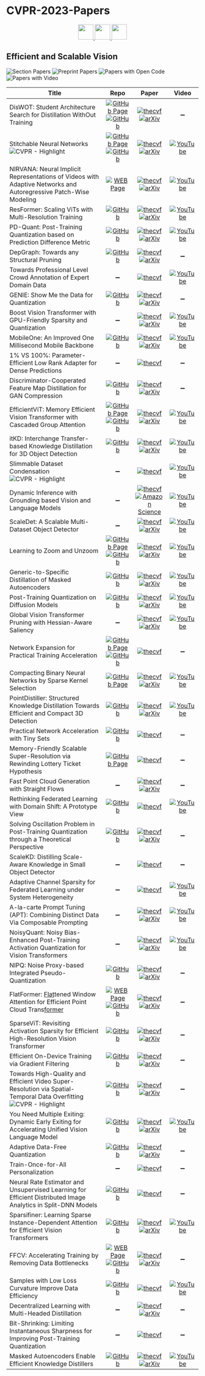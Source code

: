 # CVPR-2023-Papers

<div align="center">
 <a href="https://github.com/DmitryRyumin/CVPR-2023-Papers/blob/main/sections/adversarial-attack-and-defense.md">
  <img src="https://cdn.jsdelivr.net/gh/DmitryRyumin/NewEraAI-Papers@main/images/left.svg" width="40" alt="" />
 </a>
 <a href="https://github.com/DmitryRyumin/CVPR-2023-Papers/">
  <img src="https://cdn.jsdelivr.net/gh/DmitryRyumin/NewEraAI-Papers@main/images/home.svg" width="40" alt="" />
 </a>
 <a href="https://github.com/DmitryRyumin/CVPR-2023-Papers/blob/main/sections/computational-imaging.md">
  <img src="https://cdn.jsdelivr.net/gh/DmitryRyumin/NewEraAI-Papers@main/images/right.svg" width="40" alt="" />
 </a>
</div>

## Efficient and Scalable Vision

![Section Papers](https://img.shields.io/badge/Section%20Papers-48-42BA16) ![Preprint Papers](https://img.shields.io/badge/Preprint%20Papers-35-b31b1b) ![Papers with Open Code](https://img.shields.io/badge/Papers%20with%20Open%20Code-30-1D7FBF) ![Papers with Video](https://img.shields.io/badge/Papers%20with%20Video-26-FF0000)

| **Title** | **Repo** | **Paper** | **Video** |
|-----------|:--------:|:---------:|:---------:|
| DisWOT: Student Architecture Search for Distillation WithOut Training | [![GitHub Page](https://img.shields.io/badge/GitHub-Page-159957.svg)](https://lilujunai.github.io/DisWOT-CVPR2023/) <br /> [![GitHub](https://img.shields.io/github/stars/lilujunai/DisWOT-CVPR2023)](https://github.com/lilujunai/DisWOT-CVPR2023) | [![thecvf](https://img.shields.io/badge/pdf-thecvf-7395C5.svg)](https://openaccess.thecvf.com/content/CVPR2023/papers/Dong_DisWOT_Student_Architecture_Search_for_Distillation_WithOut_Training_CVPR_2023_paper.pdf) <br /> [![arXiv](https://img.shields.io/badge/arXiv-2303.15678-b31b1b.svg)](http://arxiv.org/abs/2303.15678) | :heavy_minus_sign: |
| Stitchable Neural Networks <br /> ![CVPR - Highlight](https://img.shields.io/badge/CVPR-Highlight-FFFF00) | [![GitHub Page](https://img.shields.io/badge/GitHub-Page-159957.svg)](https://snnet.github.io/) <br /> [![GitHub](https://img.shields.io/github/stars/ziplab/SN-Net)](https://github.com/ziplab/SN-Net) | [![thecvf](https://img.shields.io/badge/pdf-thecvf-7395C5.svg)](https://openaccess.thecvf.com/content/CVPR2023/papers/Pan_Stitchable_Neural_Networks_CVPR_2023_paper.pdf) <br /> [![arXiv](https://img.shields.io/badge/arXiv-2302.06586-b31b1b.svg)](http://arxiv.org/abs/2302.06586) | [![YouTube](https://img.shields.io/badge/YouTube-%23FF0000.svg?style=for-the-badge&logo=YouTube&logoColor=white)](https://www.youtube.com/watch?v=SfpHVWWLREM) |
| NIRVANA: Neural Implicit Representations of Videos with Adaptive Networks and Autoregressive Patch-Wise Modeling | [![WEB Page](https://img.shields.io/badge/WEB-Page-159957.svg)](https://www.cs.umd.edu/~shishira/Nirvana/nirvana.html) | [![thecvf](https://img.shields.io/badge/pdf-thecvf-7395C5.svg)](https://openaccess.thecvf.com/content/CVPR2023/papers/Maiya_NIRVANA_Neural_Implicit_Representations_of_Videos_With_Adaptive_Networks_and_CVPR_2023_paper.pdf) <br /> [![arXiv](https://img.shields.io/badge/arXiv-2212.14593-b31b1b.svg)](http://arxiv.org/abs/2212.14593) | [![YouTube](https://img.shields.io/badge/YouTube-%23FF0000.svg?style=for-the-badge&logo=YouTube&logoColor=white)](https://www.youtube.com/watch?v=cJOt3p2WLj0) |
| ResFormer: Scaling ViTs with Multi-Resolution Training | [![GitHub](https://img.shields.io/github/stars/ruitian12/resformer)](https://github.com/ruitian12/resformer) | [![thecvf](https://img.shields.io/badge/pdf-thecvf-7395C5.svg)](https://openaccess.thecvf.com/content/CVPR2023/papers/Tian_ResFormer_Scaling_ViTs_With_Multi-Resolution_Training_CVPR_2023_paper.pdf) <br /> [![arXiv](https://img.shields.io/badge/arXiv-2212.00776-b31b1b.svg)](http://arxiv.org/abs/2212.00776) | [![YouTube](https://img.shields.io/badge/YouTube-%23FF0000.svg?style=for-the-badge&logo=YouTube&logoColor=white)](https://www.youtube.com/watch?v=tx5bSpeRcrE) |
| PD-Quant: Post-Training Quantization based on Prediction Difference Metric | [![GitHub](https://img.shields.io/github/stars/hustvl/PD-Quant)](https://github.com/hustvl/PD-Quant) | [![thecvf](https://img.shields.io/badge/pdf-thecvf-7395C5.svg)](https://openaccess.thecvf.com/content/CVPR2023/papers/Liu_PD-Quant_Post-Training_Quantization_Based_on_Prediction_Difference_Metric_CVPR_2023_paper.pdf) <br /> [![arXiv](https://img.shields.io/badge/arXiv-2212.07048-b31b1b.svg)](https://arxiv.org/abs/2212.07048) | [![YouTube](https://img.shields.io/badge/YouTube-%23FF0000.svg?style=for-the-badge&logo=YouTube&logoColor=white)](https://www.youtube.com/watch?v=5OEmjFcqNPo) |
| DepGraph: Towards any Structural Pruning | [![GitHub](https://img.shields.io/github/stars/VainF/Torch-Pruning)](https://github.com/VainF/Torch-Pruning) | [![thecvf](https://img.shields.io/badge/pdf-thecvf-7395C5.svg)](https://openaccess.thecvf.com/content/CVPR2023/papers/Fang_DepGraph_Towards_Any_Structural_Pruning_CVPR_2023_paper.pdf) <br /> [![arXiv](https://img.shields.io/badge/arXiv-2301.12900-b31b1b.svg)](http://arxiv.org/abs/2301.12900) | :heavy_minus_sign: |
| Towards Professional Level Crowd Annotation of Expert Domain Data | :heavy_minus_sign: | [![thecvf](https://img.shields.io/badge/pdf-thecvf-7395C5.svg)](https://openaccess.thecvf.com/content/CVPR2023/papers/Wang_Towards_Professional_Level_Crowd_Annotation_of_Expert_Domain_Data_CVPR_2023_paper.pdf) |[![YouTube](https://img.shields.io/badge/YouTube-%23FF0000.svg?style=for-the-badge&logo=YouTube&logoColor=white)](https://www.youtube.com/watch?v=jRQVuAytdwA) |
| GENIE: Show Me the Data for Quantization | [![GitHub](https://img.shields.io/github/stars/SamsungLabs/Genie)](https://github.com/SamsungLabs/Genie) | [![thecvf](https://img.shields.io/badge/pdf-thecvf-7395C5.svg)](https://openaccess.thecvf.com/content/CVPR2023/papers/Jeon_Genie_Show_Me_the_Data_for_Quantization_CVPR_2023_paper.pdf) <br /> [![arXiv](https://img.shields.io/badge/arXiv-2212.04780-b31b1b.svg)](http://arxiv.org/abs/2212.04780) | :heavy_minus_sign: |
| Boost Vision Transformer with GPU-Friendly Sparsity and Quantization | :heavy_minus_sign: | [![thecvf](https://img.shields.io/badge/pdf-thecvf-7395C5.svg)](https://openaccess.thecvf.com/content/CVPR2023/papers/Yu_Boost_Vision_Transformer_With_GPU-Friendly_Sparsity_and_Quantization_CVPR_2023_paper.pdf) <br /> [![arXiv](https://img.shields.io/badge/arXiv-2305.10727-b31b1b.svg)](http://arxiv.org/abs/2305.10727) | [![YouTube](https://img.shields.io/badge/YouTube-%23FF0000.svg?style=for-the-badge&logo=YouTube&logoColor=white)](https://www.youtube.com/watch?v=gilS4ELhi9M) |
| MobileOne: An Improved One Millisecond Mobile Backbone | [![GitHub](https://img.shields.io/github/stars/apple/ml-mobileone)](https://github.com/apple/ml-mobileone) | [![thecvf](https://img.shields.io/badge/pdf-thecvf-7395C5.svg)](https://openaccess.thecvf.com/content/CVPR2023/papers/Vasu_MobileOne_An_Improved_One_Millisecond_Mobile_Backbone_CVPR_2023_paper.pdf) <br /> [![arXiv](https://img.shields.io/badge/arXiv-2206.04040-b31b1b.svg)](http://arxiv.org/abs/2206.04040) | [![YouTube](https://img.shields.io/badge/YouTube-%23FF0000.svg?style=for-the-badge&logo=YouTube&logoColor=white)](https://www.youtube.com/watch?v=SDOUtpEvTgg) |
| 1% VS 100%: Parameter-Efficient Low Rank Adapter for Dense Predictions | :heavy_minus_sign: | [![thecvf](https://img.shields.io/badge/pdf-thecvf-7395C5.svg)](https://openaccess.thecvf.com/content/CVPR2023/papers/Yin_1_VS_100_Parameter-Efficient_Low_Rank_Adapter_for_Dense_Predictions_CVPR_2023_paper.pdf) | :heavy_minus_sign: |
| Discriminator-Cooperated Feature Map Distillation for GAN Compression | [![GitHub](https://img.shields.io/github/stars/poopit/DCD-official)](https://github.com/poopit/DCD-official) | [![thecvf](https://img.shields.io/badge/pdf-thecvf-7395C5.svg)](https://openaccess.thecvf.com/content/CVPR2023/papers/Hu_Discriminator-Cooperated_Feature_Map_Distillation_for_GAN_Compression_CVPR_2023_paper.pdf) <br /> [![arXiv](https://img.shields.io/badge/arXiv-2212.14169-b31b1b.svg)](http://arxiv.org/abs/2212.14169) | :heavy_minus_sign: |
| EfficientViT: Memory Efficient Vision Transformer with Cascaded Group Attention | [![GitHub Page](https://img.shields.io/badge/GitHub-Page-159957.svg)](https://github.com/microsoft/Cream/tree/main/EfficientViT) <br /> [![GitHub](https://img.shields.io/github/stars/microsoft/Cream)](https://github.com/microsoft/Cream) | [![thecvf](https://img.shields.io/badge/pdf-thecvf-7395C5.svg)](https://openaccess.thecvf.com/content/CVPR2023/papers/Liu_EfficientViT_Memory_Efficient_Vision_Transformer_With_Cascaded_Group_Attention_CVPR_2023_paper.pdf) <br /> [![arXiv](https://img.shields.io/badge/arXiv-2305.07027-b31b1b.svg)](http://arxiv.org/abs/2305.07027) | [![YouTube](https://img.shields.io/badge/YouTube-%23FF0000.svg?style=for-the-badge&logo=YouTube&logoColor=white)](https://www.youtube.com/watch?v=ZYATsJboyhM) |
| itKD: Interchange Transfer-based Knowledge Distillation for 3D Object Detection | [![GitHub](https://img.shields.io/github/stars/hyeon-jo/interchange-transfer-KD)](https://github.com/hyeon-jo/interchange-transfer-KD) | [![thecvf](https://img.shields.io/badge/pdf-thecvf-7395C5.svg)](https://openaccess.thecvf.com/content/CVPR2023/papers/Cho_itKD_Interchange_Transfer-Based_Knowledge_Distillation_for_3D_Object_Detection_CVPR_2023_paper.pdf) <br /> [![arXiv](https://img.shields.io/badge/arXiv-2205.15531-b31b1b.svg)](http://arxiv.org/abs/2205.15531) | [![YouTube](https://img.shields.io/badge/YouTube-%23FF0000.svg?style=for-the-badge&logo=YouTube&logoColor=white)](https://www.youtube.com/watch?v=a4oBLiJ62XI) |
| Slimmable Dataset Condensation <br /> ![CVPR - Highlight](https://img.shields.io/badge/CVPR-Highlight-FFFF00) | :heavy_minus_sign: | [![thecvf](https://img.shields.io/badge/pdf-thecvf-7395C5.svg)](https://openaccess.thecvf.com/content/CVPR2023/papers/Liu_Slimmable_Dataset_Condensation_CVPR_2023_paper.pdf) | [![YouTube](https://img.shields.io/badge/YouTube-%23FF0000.svg?style=for-the-badge&logo=YouTube&logoColor=white)](https://www.youtube.com/watch?v=zvcdG80p1-s) |
| Dynamic Inference with Grounding based Vision and Language Models | :heavy_minus_sign: | [![thecvf](https://img.shields.io/badge/pdf-thecvf-7395C5.svg)](https://openaccess.thecvf.com/content/CVPR2023/papers/Uzkent_Dynamic_Inference_With_Grounding_Based_Vision_and_Language_Models_CVPR_2023_paper.pdf) <br /> [![Amazon Science](https://img.shields.io/badge/amazon-science-FE9901.svg)](https://www.amazon.science/publications/dynamic-inference-with-grounding-based-vision-and-language-models) | [![YouTube](https://img.shields.io/badge/YouTube-%23FF0000.svg?style=for-the-badge&logo=YouTube&logoColor=white)](https://www.youtube.com/watch?v=3uoHUR25Ht4) |
| ScaleDet: A Scalable Multi-Dataset Object Detector | :heavy_minus_sign: | [![thecvf](https://img.shields.io/badge/pdf-thecvf-7395C5.svg)](https://openaccess.thecvf.com/content/CVPR2023/papers/Chen_ScaleDet_A_Scalable_Multi-Dataset_Object_Detector_CVPR_2023_paper.pdf) <br /> [![arXiv](https://img.shields.io/badge/arXiv-2306.04849-b31b1b.svg)](https://arxiv.org/abs/2306.04849) | [![YouTube](https://img.shields.io/badge/YouTube-%23FF0000.svg?style=for-the-badge&logo=YouTube&logoColor=white)](https://www.youtube.com/watch?v=vy3DVdlSTaw) |
| Learning to Zoom and Unzoom | [![GitHub Page](https://img.shields.io/badge/GitHub-Page-159957.svg)](https://tchittesh.github.io/lzu/) <br /> [![GitHub](https://img.shields.io/github/stars/tchittesh/lzu)](https://github.com/tchittesh/lzu) | [![thecvf](https://img.shields.io/badge/pdf-thecvf-7395C5.svg)](https://openaccess.thecvf.com/content/CVPR2023/papers/Thavamani_Learning_To_Zoom_and_Unzoom_CVPR_2023_paper.pdf) <br /> [![arXiv](https://img.shields.io/badge/arXiv-2303.15390-b31b1b.svg)](http://arxiv.org/abs/2303.15390) | [![YouTube](https://img.shields.io/badge/YouTube-%23FF0000.svg?style=for-the-badge&logo=YouTube&logoColor=white)](https://www.youtube.com/watch?v=wALSrBZiUgc) |
| Generic-to-Specific Distillation of Masked Autoencoders | [![GitHub](https://img.shields.io/github/stars/pengzhiliang/G2SD)](https://github.com/pengzhiliang/G2SD) | [![thecvf](https://img.shields.io/badge/pdf-thecvf-7395C5.svg)](https://openaccess.thecvf.com/content/CVPR2023/papers/Huang_Generic-to-Specific_Distillation_of_Masked_Autoencoders_CVPR_2023_paper.pdf) <br /> [![arXiv](https://img.shields.io/badge/arXiv-2302.14771-b31b1b.svg)](http://arxiv.org/abs/2302.14771) | [![YouTube](https://img.shields.io/badge/YouTube-%23FF0000.svg?style=for-the-badge&logo=YouTube&logoColor=white)](https://www.youtube.com/watch?v=k3-eJiuRxBE) |
| Post-Training Quantization on Diffusion Models | [![GitHub](https://img.shields.io/github/stars/42Shawn/PTQ4DM)](https://github.com/42Shawn/PTQ4DM) | [![thecvf](https://img.shields.io/badge/pdf-thecvf-7395C5.svg)](https://openaccess.thecvf.com/content/CVPR2023/papers/Shang_Post-Training_Quantization_on_Diffusion_Models_CVPR_2023_paper.pdf) <br /> [![arXiv](https://img.shields.io/badge/arXiv-2211.15736-b31b1b.svg)](http://arxiv.org/abs/2211.15736) | [![YouTube](https://img.shields.io/badge/YouTube-%23FF0000.svg?style=for-the-badge&logo=YouTube&logoColor=white)](https://www.youtube.com/watch?v=EkCvrRcLzOc) |
| Global Vision Transformer Pruning with Hessian-Aware Saliency | :heavy_minus_sign: | [![thecvf](https://img.shields.io/badge/pdf-thecvf-7395C5.svg)](https://openaccess.thecvf.com/content/CVPR2023/papers/Yang_Global_Vision_Transformer_Pruning_With_Hessian-Aware_Saliency_CVPR_2023_paper.pdf) <br /> [![arXiv](https://img.shields.io/badge/arXiv-2110.04869-b31b1b.svg)](http://arxiv.org/abs/2110.04869) | [![YouTube](https://img.shields.io/badge/YouTube-%23FF0000.svg?style=for-the-badge&logo=YouTube&logoColor=white)](https://www.youtube.com/watch?v=0D8O7yBw4h4) |
| Network Expansion for Practical Training Acceleration | [![GitHub Page](https://img.shields.io/badge/GitHub-Page-159957.svg)](https://github.com/huawei-noah/Efficient-Computing/tree/master/TrainingAcceleration/NetworkExpansion) <br /> [![GitHub](https://img.shields.io/github/stars/huawei-noah/Efficient-Computing)](https://github.com/huawei-noah/Efficient-Computing) | [![thecvf](https://img.shields.io/badge/pdf-thecvf-7395C5.svg)](https://openaccess.thecvf.com/content/CVPR2023/papers/Ding_Network_Expansion_for_Practical_Training_Acceleration_CVPR_2023_paper.pdf) | :heavy_minus_sign: |
| Compacting Binary Neural Networks by Sparse Kernel Selection | [![GitHub Page](https://img.shields.io/badge/GitHub-Page-159957.svg)](https://yikaiw.github.io/projects/CVPR23-Sparks/slides.pdf) | [![thecvf](https://img.shields.io/badge/pdf-thecvf-7395C5.svg)](https://openaccess.thecvf.com/content/CVPR2023/papers/Wang_Compacting_Binary_Neural_Networks_by_Sparse_Kernel_Selection_CVPR_2023_paper.pdf) <br /> [![arXiv](https://img.shields.io/badge/arXiv-2303.14470-b31b1b.svg)](http://arxiv.org/abs/2303.14470) | [![YouTube](https://img.shields.io/badge/YouTube-%23FF0000.svg?style=for-the-badge&logo=YouTube&logoColor=white)](https://www.youtube.com/watch?v=wFfW5dUZo-Y) |
| PointDistiller: Structured Knowledge Distillation Towards Efficient and Compact 3D Detection | [![GitHub](https://img.shields.io/github/stars/RunpeiDong/PointDistiller)](https://github.com/RunpeiDong/PointDistiller) | [![thecvf](https://img.shields.io/badge/pdf-thecvf-7395C5.svg)](https://openaccess.thecvf.com/content/CVPR2023/papers/Zhang_PointDistiller_Structured_Knowledge_Distillation_Towards_Efficient_and_Compact_3D_Detection_CVPR_2023_paper.pdf) <br /> [![arXiv](https://img.shields.io/badge/arXiv-2205.11098-b31b1b.svg)](http://arxiv.org/abs/2205.11098) | [![YouTube](https://img.shields.io/badge/YouTube-%23FF0000.svg?style=for-the-badge&logo=YouTube&logoColor=white)](https://www.youtube.com/watch?v=_zWyXXZwDVc) |
| Practical Network Acceleration with Tiny Sets | [![GitHub](https://img.shields.io/github/stars/DoctorKey/Practise)](https://github.com/DoctorKey/Practise) | [![thecvf](https://img.shields.io/badge/pdf-thecvf-7395C5.svg)](https://openaccess.thecvf.com/content/CVPR2023/papers/Wang_Practical_Network_Acceleration_With_Tiny_Sets_CVPR_2023_paper.pdf) | :heavy_minus_sign: |
| Memory-Friendly Scalable Super-Resolution via Rewinding Lottery Ticket Hypothesis | [![GitHub Page](https://img.shields.io/badge/GitHub-Page-159957.svg)](https://dmcv-ecnu.github.io/) | [![thecvf](https://img.shields.io/badge/pdf-thecvf-7395C5.svg)](https://openaccess.thecvf.com/content/CVPR2023/papers/Lin_Memory-Friendly_Scalable_Super-Resolution_via_Rewinding_Lottery_Ticket_Hypothesis_CVPR_2023_paper.pdf) | :heavy_minus_sign: |
| Fast Point Cloud Generation with Straight Flows | :heavy_minus_sign: | [![thecvf](https://img.shields.io/badge/pdf-thecvf-7395C5.svg)](https://openaccess.thecvf.com/content/CVPR2023/papers/Wu_Fast_Point_Cloud_Generation_With_Straight_Flows_CVPR_2023_paper.pdf) <br /> [![arXiv](https://img.shields.io/badge/arXiv-2212.01747-b31b1b.svg)](http://arxiv.org/abs/2212.01747) | :heavy_minus_sign: |
| Rethinking Federated Learning with Domain Shift: A Prototype View | [![GitHub](https://img.shields.io/github/stars/WenkeHuang/RethinkFL)](https://github.com/WenkeHuang/RethinkFL) | [![thecvf](https://img.shields.io/badge/pdf-thecvf-7395C5.svg)](https://openaccess.thecvf.com/content/CVPR2023/papers/Huang_Rethinking_Federated_Learning_With_Domain_Shift_A_Prototype_View_CVPR_2023_paper.pdf) | [![YouTube](https://img.shields.io/badge/YouTube-%23FF0000.svg?style=for-the-badge&logo=YouTube&logoColor=white)](https://www.youtube.com/watch?v=UGitdEfrPk0) |
| Solving Oscillation Problem in Post-Training Quantization through a Theoretical Perspective | [![GitHub](https://img.shields.io/github/stars/bytedance/MRECG)](https://github.com/bytedance/MRECG) | [![thecvf](https://img.shields.io/badge/pdf-thecvf-7395C5.svg)](https://openaccess.thecvf.com/content/CVPR2023/papers/Ma_Solving_Oscillation_Problem_in_Post-Training_Quantization_Through_a_Theoretical_Perspective_CVPR_2023_paper.pdf) <br /> [![arXiv](https://img.shields.io/badge/arXiv-2303.11906-b31b1b.svg)](http://arxiv.org/abs/2303.11906) | :heavy_minus_sign: |
| ScaleKD: Distilling Scale-Aware Knowledge in Small Object Detector | :heavy_minus_sign: | [![thecvf](https://img.shields.io/badge/pdf-thecvf-7395C5.svg)](https://openaccess.thecvf.com/content/CVPR2023/papers/Zhu_ScaleKD_Distilling_Scale-Aware_Knowledge_in_Small_Object_Detector_CVPR_2023_paper.pdf) | :heavy_minus_sign: |
| Adaptive Channel Sparsity for Federated Learning under System Heterogeneity | :heavy_minus_sign: | [![thecvf](https://img.shields.io/badge/pdf-thecvf-7395C5.svg)](https://openaccess.thecvf.com/content/CVPR2023/papers/Liao_Adaptive_Channel_Sparsity_for_Federated_Learning_Under_System_Heterogeneity_CVPR_2023_paper.pdf) | [![YouTube](https://img.shields.io/badge/YouTube-%23FF0000.svg?style=for-the-badge&logo=YouTube&logoColor=white)](https://m.youtube.com/watch?v=GRUA0y_kzN0) |
| A-la-carte Prompt Tuning (APT): Combining Distinct Data Via Composable Prompting | :heavy_minus_sign: | [![thecvf](https://img.shields.io/badge/pdf-thecvf-7395C5.svg)](https://openaccess.thecvf.com/content/CVPR2023/papers/Wang_Compacting_Binary_Neural_Networks_by_Sparse_Kernel_Selection_CVPR_2023_paper.pdf) <br /> [![arXiv](https://img.shields.io/badge/arXiv-2302.07994-b31b1b.svg)](https://arxiv.org/abs/2302.07994) | [![YouTube](https://img.shields.io/badge/YouTube-%23FF0000.svg?style=for-the-badge&logo=YouTube&logoColor=white)](https://www.youtube.com/watch?v=FQ8s-0HDtTE) |
| NoisyQuant: Noisy Bias-Enhanced Post-Training Activation Quantization for Vision Transformers | :heavy_minus_sign: | [![thecvf](https://img.shields.io/badge/pdf-thecvf-7395C5.svg)](https://openaccess.thecvf.com/content/CVPR2023/papers/Liu_NoisyQuant_Noisy_Bias-Enhanced_Post-Training_Activation_Quantization_for_Vision_Transformers_CVPR_2023_paper.pdf) <br /> [![arXiv](https://img.shields.io/badge/arXiv-2211.16056-b31b1b.svg)](http://arxiv.org/abs/2211.16056) | [![YouTube](https://img.shields.io/badge/YouTube-%23FF0000.svg?style=for-the-badge&logo=YouTube&logoColor=white)](https://www.youtube.com/watch?v=-b2aBYOdsSU) |
| NIPQ: Noise Proxy-based Integrated Pseudo-Quantization | [![GitHub](https://img.shields.io/github/stars/ECoLab-POSTECH/NIPQ)](https://github.com/ECoLab-POSTECH/NIPQ) | [![thecvf](https://img.shields.io/badge/pdf-thecvf-7395C5.svg)](https://openaccess.thecvf.com/content/CVPR2023/papers/Shin_NIPQ_Noise_Proxy-Based_Integrated_Pseudo-Quantization_CVPR_2023_paper.pdf) <br /> [![arXiv](https://img.shields.io/badge/arXiv-2206.00820-b31b1b.svg)](https://arxiv.org/abs/2206.00820)|:heavy_minus_sign: |
| FlatFormer: <u>Flat</u>tened Window Attention for Efficient Point Cloud Trans<u>former</u> | [![WEB Page](https://img.shields.io/badge/WEB-Page-159957.svg)](https://flatformer.mit.edu/) <br /> [![GitHub](https://img.shields.io/github/stars/mit-han-lab/flatformer)](https://github.com/mit-han-lab/flatformer) | [![thecvf](https://img.shields.io/badge/pdf-thecvf-7395C5.svg)](https://openaccess.thecvf.com/content/CVPR2023/papers/Liu_FlatFormer_Flattened_Window_Attention_for_Efficient_Point_Cloud_Transformer_CVPR_2023_paper.pdf) <br /> [![arXiv](https://img.shields.io/badge/arXiv-2301.08739-b31b1b.svg)](http://arxiv.org/abs/2301.08739) | :heavy_minus_sign: |
| SparseViT: Revisiting Activation Sparsity for Efficient High-Resolution Vision Transformer | [![GitHub](https://img.shields.io/github/stars/mit-han-lab/sparsevit)](https://github.com/mit-han-lab/sparsevit) | [![thecvf](https://img.shields.io/badge/pdf-thecvf-7395C5.svg)](https://openaccess.thecvf.com/content/CVPR2023/papers/Chen_SparseViT_Revisiting_Activation_Sparsity_for_Efficient_High-Resolution_Vision_Transformer_CVPR_2023_paper.pdf) <br /> [![arXiv](https://img.shields.io/badge/arXiv-2303.17605-b31b1b.svg)](http://arxiv.org/abs/2303.17605) | :heavy_minus_sign: |
| Efficient On-Device Training via Gradient Filtering | [![GitHub](https://img.shields.io/github/stars/SLDGroup/GradientFilter-CVPR23)](https://github.com/SLDGroup/GradientFilter-CVPR23) | [![thecvf](https://img.shields.io/badge/pdf-thecvf-7395C5.svg)](https://openaccess.thecvf.com/content/CVPR2023/papers/Yang_Efficient_On-Device_Training_via_Gradient_Filtering_CVPR_2023_paper.pdf) <br /> [![arXiv](https://img.shields.io/badge/arXiv-2301.00330-b31b1b.svg)](http://arxiv.org/abs/2301.00330) | :heavy_minus_sign: |
| Towards High-Quality and Efficient Video Super-Resolution via Spatial-Temporal Data Overfitting <br /> ![CVPR - Highlight](https://img.shields.io/badge/CVPR-Highlight-FFFF00) | [![GitHub](https://img.shields.io/github/stars/coulsonlee/STDO-CVPR2023)](https://github.com/coulsonlee/STDO-CVPR2023) | [![thecvf](https://img.shields.io/badge/pdf-thecvf-7395C5.svg)](https://openaccess.thecvf.com/content/CVPR2023/papers/Li_Towards_High-Quality_and_Efficient_Video_Super-Resolution_via_Spatial-Temporal_Data_Overfitting_CVPR_2023_paper.pdf) <br /> [![arXiv](https://img.shields.io/badge/arXiv-2303.08331-b31b1b.svg)](http://arxiv.org/abs/2303.08331) | :heavy_minus_sign: |
| You Need Multiple Exiting: Dynamic Early Exiting for Accelerating Unified Vision Language Model | [![GitHub](https://img.shields.io/github/stars/OFA-Sys/OFA)](https://github.com/OFA-Sys/OFA) | [![thecvf](https://img.shields.io/badge/pdf-thecvf-7395C5.svg)](https://openaccess.thecvf.com/content/CVPR2023/papers/Tang_You_Need_Multiple_Exiting_Dynamic_Early_Exiting_for_Accelerating_Unified_CVPR_2023_paper.pdf) <br /> [![arXiv](https://img.shields.io/badge/arXiv-2211.11152-b31b1b.svg)](http://arxiv.org/abs/2211.11152) | [![YouTube](https://img.shields.io/badge/YouTube-%23FF0000.svg?style=for-the-badge&logo=YouTube&logoColor=white)](https://www.youtube.com/watch?v=2op5v3-0EA4) |
| Adaptive Data-Free Quantization | [![GitHub](https://img.shields.io/github/stars/hfutqian/AdaDFQ)](https://github.com/hfutqian/AdaDFQ) | [![thecvf](https://img.shields.io/badge/pdf-thecvf-7395C5.svg)](https://openaccess.thecvf.com/content/CVPR2023/papers/Qian_Adaptive_Data-Free_Quantization_CVPR_2023_paper.pdf) <br /> [![arXiv](https://img.shields.io/badge/arXiv-2303.06869-b31b1b.svg)](http://arxiv.org/abs/2303.06869) | :heavy_minus_sign: |
| Train-Once-for-All Personalization | :heavy_minus_sign: | [![thecvf](https://img.shields.io/badge/pdf-thecvf-7395C5.svg)](https://openaccess.thecvf.com/content/CVPR2023/papers/Chen_Train-Once-for-All_Personalization_CVPR_2023_paper.pdf) | :heavy_minus_sign: |
| Neural Rate Estimator and Unsupervised Learning for Efficient Distributed Image Analytics in Split-DNN Models | [![GitHub](https://img.shields.io/github/stars/intellabs/spic)](https://github.com/intellabs/spic) | [![thecvf](https://img.shields.io/badge/pdf-thecvf-7395C5.svg)](https://openaccess.thecvf.com/content/CVPR2023/papers/Ahuja_Neural_Rate_Estimator_and_Unsupervised_Learning_for_Efficient_Distributed_Image_CVPR_2023_paper.pdf) | :heavy_minus_sign: |
| Sparsifiner: Learning Sparse Instance-Dependent Attention for Efficient Vision Transformers | [![GitHub](https://img.shields.io/github/stars/lim142857/Sparsifiner)](https://github.com/lim142857/Sparsifiner) | [![thecvf](https://img.shields.io/badge/pdf-thecvf-7395C5.svg)](https://openaccess.thecvf.com/content/CVPR2023/papers/Wei_Sparsifiner_Learning_Sparse_Instance-Dependent_Attention_for_Efficient_Vision_Transformers_CVPR_2023_paper.pdf) <br /> [![arXiv](https://img.shields.io/badge/arXiv-2303.13755-b31b1b.svg)](http://arxiv.org/abs/2303.13755) | [![YouTube](https://img.shields.io/badge/YouTube-%23FF0000.svg?style=for-the-badge&logo=YouTube&logoColor=white)](https://www.youtube.com/watch?v=pUISIydZFHU) |
| FFCV: Accelerating Training by Removing Data Bottlenecks | [![WEB Page](https://img.shields.io/badge/WEB-Page-159957.svg)](https://ffcv.io/) <br /> [![GitHub](https://img.shields.io/github/stars/libffcv/ffcv)](https://github.com/libffcv/ffcv) | [![thecvf](https://img.shields.io/badge/pdf-thecvf-7395C5.svg)](https://openaccess.thecvf.com/content/CVPR2023/papers/Leclerc_FFCV_Accelerating_Training_by_Removing_Data_Bottlenecks_CVPR_2023_paper.pdf) <br /> [![arXiv](https://img.shields.io/badge/arXiv-2306.12517-b31b1b.svg)](https://arxiv.org/abs/2306.12517)| :heavy_minus_sign: |
| Samples with Low Loss Curvature Improve Data Efficiency | [![GitHub](https://img.shields.io/github/stars/isha-garg/SLo-Curves)](https://github.com/isha-garg/SLo-Curves) | [![thecvf](https://img.shields.io/badge/pdf-thecvf-7395C5.svg)](https://openaccess.thecvf.com/content/CVPR2023/papers/Garg_Samples_With_Low_Loss_Curvature_Improve_Data_Efficiency_CVPR_2023_paper.pdf) | [![YouTube](https://img.shields.io/badge/YouTube-%23FF0000.svg?style=for-the-badge&logo=YouTube&logoColor=white)](https://www.youtube.com/watch?v=mGagNmTaRy8) |
| Decentralized Learning with Multi-Headed Distillation | :heavy_minus_sign: | [![thecvf](https://img.shields.io/badge/pdf-thecvf-7395C5.svg)](https://openaccess.thecvf.com/content/CVPR2023/papers/Zhmoginov_Decentralized_Learning_With_Multi-Headed_Distillation_CVPR_2023_paper.pdf) <br /> [![arXiv](https://img.shields.io/badge/arXiv-2211.15774-b31b1b.svg)](http://arxiv.org/abs/2211.15774) | :heavy_minus_sign: |
| Bit-Shrinking: Limiting Instantaneous Sharpness for Improving Post-Training Quantization | :heavy_minus_sign: | [![thecvf](https://img.shields.io/badge/pdf-thecvf-7395C5.svg)](https://openaccess.thecvf.com/content/CVPR2023/papers/Lin_Bit-Shrinking_Limiting_Instantaneous_Sharpness_for_Improving_Post-Training_Quantization_CVPR_2023_paper.pdf) | :heavy_minus_sign: |
| Masked Autoencoders Enable Efficient Knowledge Distillers | [![GitHub](https://img.shields.io/github/stars/UCSC-VLAA/DMAE)](https://github.com/UCSC-VLAA/DMAE) | [![thecvf](https://img.shields.io/badge/pdf-thecvf-7395C5.svg)](https://openaccess.thecvf.com/content/CVPR2023/papers/Bai_Masked_Autoencoders_Enable_Efficient_Knowledge_Distillers_CVPR_2023_paper.pdf) <br /> [![arXiv](https://img.shields.io/badge/arXiv-2208.12256-b31b1b.svg)](http://arxiv.org/abs/2208.12256) | [![YouTube](https://img.shields.io/badge/YouTube-%23FF0000.svg?style=for-the-badge&logo=YouTube&logoColor=white)](https://www.youtube.com/watch?v=63CMleVH9oY) |
